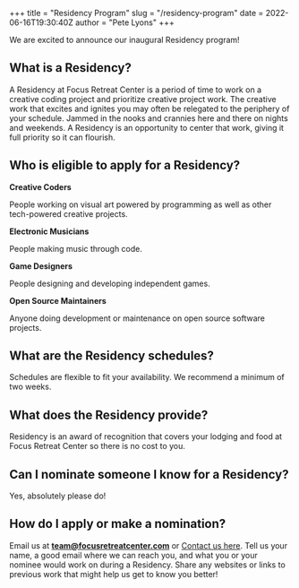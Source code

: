 +++
title = "Residency Program"
slug = "/residency-program"
date = 2022-06-16T19:30:40Z
author = "Pete Lyons"
+++

We are excited to announce our inaugural Residency program!

## What is a Residency?

A Residency at Focus Retreat Center is a period of time to work on a creative coding project and prioritize creative project work. The creative work that excites and ignites you may often be relegated to the periphery of your schedule. Jammed in the nooks and crannies here and there on nights and weekends. A Residency is an opportunity to center that work, giving it full priority so it can flourish.

## Who is eligible to apply for a Residency?

**Creative Coders**

People working on visual art powered by programming as well as other tech-powered creative projects.

**Electronic Musicians**

People making music through code.

**Game Designers**

People designing and developing independent games.

**Open Source Maintainers**

Anyone doing development or maintenance on open source software projects.

## What are the Residency schedules?

Schedules are flexible to fit your availability. We recommend a minimum of two weeks.

## What does the Residency provide?

Residency is an award of recognition that covers your lodging and food at Focus Retreat Center so there is no cost to you.

## Can I nominate someone I know for a Residency?

Yes, absolutely please do!

## How do I apply or make a nomination?

Email us at **team@focusretreatcenter.com** or <a  href="https://us14.list-manage.com/contact-form?u=a54483dfc73731ced2ff35a04&form_id=33ffae0ec11579cdc44c4f30cb839689">Contact us here</a>. Tell us your name, a good email where we can reach you, and what you or your nominee would work on during a Residency. Share any websites or links to previous work that might help us get to know you better!

